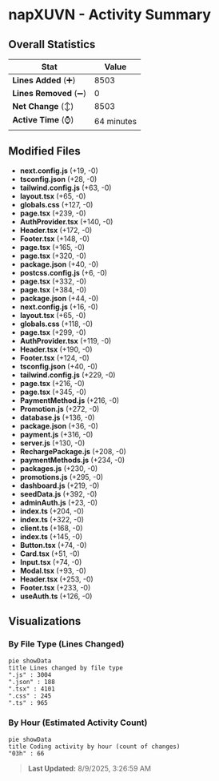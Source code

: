 # napXUVN - Activity Summary 

## Overall Statistics

| Stat                   | Value                                                             |
| ---------------------- | ----------------------------------------------------------------- |
| **Lines Added** (➕)   | 8503                                          |
| **Lines Removed** (➖) | 0                                        |
| **Net Change** (↕)    | 8503                |
| **Active Time** (⌚)   | 64 minutes |


## Modified Files
- **next.config.js** (+19, -0)
- **tsconfig.json** (+28, -0)
- **tailwind.config.js** (+63, -0)
- **layout.tsx** (+65, -0)
- **globals.css** (+127, -0)
- **page.tsx** (+239, -0)
- **AuthProvider.tsx** (+140, -0)
- **Header.tsx** (+172, -0)
- **Footer.tsx** (+148, -0)
- **page.tsx** (+165, -0)
- **page.tsx** (+320, -0)
- **package.json** (+40, -0)
- **postcss.config.js** (+6, -0)
- **page.tsx** (+332, -0)
- **page.tsx** (+384, -0)
- **package.json** (+44, -0)
- **next.config.js** (+16, -0)
- **layout.tsx** (+65, -0)
- **globals.css** (+118, -0)
- **page.tsx** (+299, -0)
- **AuthProvider.tsx** (+119, -0)
- **Header.tsx** (+190, -0)
- **Footer.tsx** (+124, -0)
- **tsconfig.json** (+40, -0)
- **tailwind.config.js** (+229, -0)
- **page.tsx** (+216, -0)
- **page.tsx** (+345, -0)
- **PaymentMethod.js** (+216, -0)
- **Promotion.js** (+272, -0)
- **database.js** (+136, -0)
- **package.json** (+36, -0)
- **payment.js** (+316, -0)
- **server.js** (+130, -0)
- **RechargePackage.js** (+208, -0)
- **paymentMethods.js** (+234, -0)
- **packages.js** (+230, -0)
- **promotions.js** (+295, -0)
- **dashboard.js** (+219, -0)
- **seedData.js** (+392, -0)
- **adminAuth.js** (+23, -0)
- **index.ts** (+204, -0)
- **index.ts** (+322, -0)
- **client.ts** (+168, -0)
- **index.ts** (+145, -0)
- **Button.tsx** (+74, -0)
- **Card.tsx** (+51, -0)
- **Input.tsx** (+74, -0)
- **Modal.tsx** (+93, -0)
- **Header.tsx** (+253, -0)
- **Footer.tsx** (+233, -0)
- **useAuth.ts** (+126, -0)

## Visualizations

### By File Type (Lines Changed)

```mermaid
pie showData
title Lines changed by file type
".js" : 3004
".json" : 188
".tsx" : 4101
".css" : 245
".ts" : 965
```

### By Hour (Estimated Activity Count)

```mermaid
pie showData
title Coding activity by hour (count of changes)
"03h" : 66
```


> **Last Updated:** 8/9/2025, 3:26:59 AM